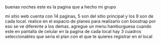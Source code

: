 buenas noches este es la pagina que a hecho mi grupo

mi sitio web cuenta con 14 paginas, 5 son del sitio principal y los 9 son de cada local. 
realice en el espacio de planes para realizarlo con boostrap por eso se ve diferente a los demas.
agregue un menu hamburguesa cuando este en pantalla de celular 
en la pagina de cada local hay 3 cuadros seleccionables que seria el plan con el que te quieres registrar en el local 

